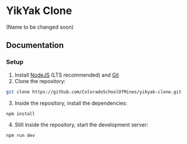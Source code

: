 # YikYak Clone

(Name to be changed soon)

## Documentation

### Setup

1. Install [NodeJS](https://nodejs.org/en/download/) (LTS recommended) and [Git](https://git-scm.com/downloads)
2. Clone the repository:
```bash
git clone https://github.com/ColoradoSchoolOfMines/yikyak-clone.git
```
3. Inside the repository, install the dependencies:
```bash
npm install
```
4. Still inside the repository, start the development server:
```bash
npm run dev
```
